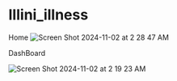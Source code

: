 # Illini_illness

Home
![Screen Shot 2024-11-02 at 2 28 47 AM](https://github.com/user-attachments/assets/177577c9-e445-4984-adb4-ad9c709906f1)

DashBoard

![Screen Shot 2024-11-02 at 2 19 23 AM](https://github.com/user-attachments/assets/c947244e-7e57-4b8f-a10e-ed8c0ec4b412)
